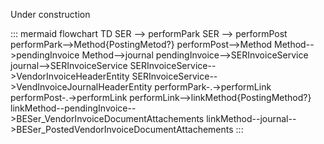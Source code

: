 Under construction


::: mermaid
flowchart TD
    SER --> performPark
    SER --> performPost
    performPark-->Method{PostingMetod?}
    performPost-->Method
    Method-->pendingInvoice
    Method-->journal
    pendingInvoice-->SERInvoiceService
    journal-->SERInvoiceService
    SERInvoiceService-->VendorInvoiceHeaderEntity
    SERInvoiceService-->VendInvoiceJournalHeaderEntity
    performPark-.->performLink
    performPost-.->performLink
    performLink-->linkMethod{PostingMethod?}
    linkMethod--pendingInvoice-->BESer_VendorInvoiceDocumentAttachements
    linkMethod--journal-->BESer_PostedVendorInvoiceDocumentAttachements
:::
